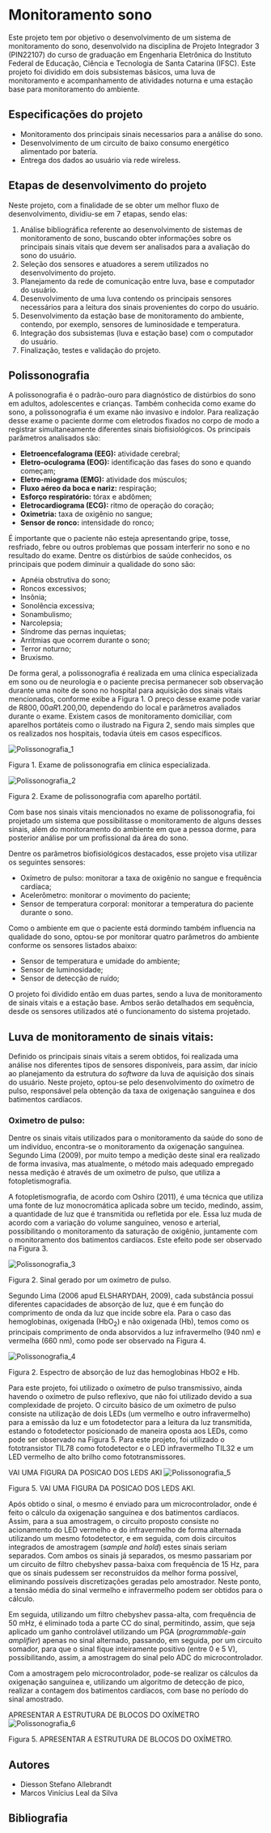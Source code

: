 # Monitoramento sono
Este projeto tem por objetivo o desenvolvimento de um sistema de monitoramento do sono, desenvolvido na disciplina de Projeto Integrador 3 (PIN22107) do curso de graduação em Engenharia Eletrônica do Instituto Federal de Educação, Ciência e Tecnologia de Santa Catarina (IFSC). Este projeto foi dividido em dois subsistemas básicos, uma luva de monitoramento e acompanhamento de atividades noturna e uma estação base para monitoramento do ambiente. 

## Especificações do projeto
* Monitoramento dos principais sinais necessarios para a análise do sono.
* Desenvolvimento de um circuito de baixo consumo energético alimentado por batería.
* Entrega dos dados ao usuário via rede wireless. 

## Etapas de desenvolvimento do projeto
Neste projeto, com a finalidade de se obter um melhor fluxo de desenvolvimento, dividiu-se em 7 etapas, sendo elas: 
1. Análise bibliográfica referente ao desenvolvimento de sistemas de monitoramento de sono, buscando obter informações sobre os principais sinais vitais que devem ser analisados para a avaliação do sono do usuário. 
1. Seleção dos sensores e atuadores a serem utilizados no desenvolvimento do projeto. 
1. Planejamento da rede de comunicação entre luva, base e computador do usuário. 
1. Desenvolvimento de uma luva contendo os principais sensores necessários para a leitura dos sinais provenientes do corpo do usuário. 
1. Desenvolvimento da estação base de monitoramento do ambiente, contendo, por exemplo, sensores de luminosidade e temperatura. 
1. Integração dos subsistemas (luva e estação base) com o computador do usuário. 
1. Finalização, testes e validação do projeto. 

## Polissonografia
A polissonografia é o padrão-ouro para diagnóstico de distúrbios do sono em adultos, adolescentes e crianças. Também conhecida como exame do sono, a polissonografia é um exame não invasivo e indolor. Para realização desse exame o paciente dorme com eletrodos fixados no corpo de modo a registrar simultaneamente diferentes sinais biofisiológicos. Os principais parâmetros analisados são:

* **Eletroencefalograma (EEG):** atividade cerebral;
* **Eletro-oculograma (EOG):** identificação das fases do sono e quando começam;
* **Eletro-miograma (EMG):** atividade dos músculos;
* **Fluxo aéreo da boca e nariz:** respiração;
* **Esforço respiratório:** tórax e abdômen;
* **Eletrocardiograma (ECG):** ritmo de operação do coração;
* **Oximetria:** taxa de oxigênio no sangue;
* **Sensor de ronco:** intensidade do ronco;

É importante que o paciente não esteja apresentando gripe, tosse, resfriado, febre ou outros problemas que possam interferir no sono e no resultado do exame. Dentre os distúrbios de saúde conhecidos, os principais que podem diminuir a qualidade do sono são:

* Apnéia obstrutiva do sono;
* Roncos excessivos;
* Insônia;
* Sonolência excessiva;
* Sonambulismo;
* Narcolepsia;
* Síndrome das pernas inquietas;
* Arritmias que ocorrem durante o sono;
* Terror noturno;
* Bruxismo.

De forma geral, a polissonografia é realizada em uma clínica especializada em sono ou de neurologia e o paciente precisa permanecer sob observação durante uma noite de sono no hospital para aquisição dos sinais vitais mencionados, conforme exibe a Figura 1. O preço desse exame pode variar de R$800,00 a R$1.200,00, dependendo do local e parâmetros avaliados durante o exame. Existem casos de monitoramento domiciliar, com aparelhos portáteis como o ilustrado na Figura 2, sendo mais simples que os realizados nos hospitais, todavia úteis em casos específicos.


![Polissonografia_1](./images/figura1.png "Exame de polissonografia em clínica especializada")

Figura 1. Exame de polissonografia em clínica especializada.

![Polissonografia_2](./images/figura2.png "Exame de polissonografia com aparelho portátil")

Figura 2. Exame de polissonografia com aparelho portátil.


Com base nos sinais vitais mencionados no exame de polissonografia, foi projetado um sistema que possibilitasse o monitoramento de alguns desses sinais, além do monitoramento do ambiente em que a pessoa dorme, para posterior análise por um profissional da área do sono. 

Dentre os parâmetros biofisiológicos destacados, esse projeto visa utilizar os seguintes sensores:

* Oxímetro de pulso: monitorar a taxa de oxigênio no sangue e frequência cardíaca;
* Acelerômetro: monitorar o movimento do paciente;
* Sensor de temperatura corporal: monitorar a temperatura do paciente durante o sono.

Como o ambiente em que o paciente está dormindo também influencia na qualidade do sono, optou-se por monitorar quatro parâmetros do ambiente conforme os sensores listados abaixo:

* Sensor de temperatura e umidade do ambiente;
* Sensor de luminosidade;
* Sensor de detecção de ruído;

O projeto foi dividido então em duas partes, sendo a luva de monitoramento de sinais vitais e a estação base. Ambos serão detalhados em sequência, desde os sensores utilizados até o funcionamento do sistema projetado.

## Luva de monitoramento de sinais vitais: 
Definido os principais sinais vitais a serem obtidos, foi realizada uma análise nos diferentes tipos de sensores disponíveis, para assim, dar início ao planejamento da estrutura do *software* da luva de aquisição dos sinais do usuário. Neste projeto, optou-se pelo desenvolvimento do oxímetro de pulso, responsável pela obtenção da taxa de oxigenação sanguínea e dos batimentos cardíacos. 

### Oximetro de pulso:
Dentre os sinais vitais utilizados para o monitoramento da saúde do sono de um indivíduo, encontra-se o monitoramento da oxigenação sanguínea. Segundo Lima (2009), por muito tempo a medição deste sinal era realizado de forma invasiva, mas atualmente, o método mais adequado empregado nessa medição é através de um oxímetro de pulso, que utiliza a fotopletismografia.

A fotopletismografia, de acordo com Oshiro (2011), é uma técnica que utiliza uma fonte de luz monocromática aplicada sobre um tecido, medindo, assim, a quantidade de luz que é transmitida ou refletida por ele. Essa luz muda de acordo com a variação do volume sanguíneo, venoso e arterial, possibilitando o monitoramento da saturação de oxigênio, juntamente com o monitoramento dos batimentos cardíacos. Este efeito pode ser observado na Figura 3.

![Polissonografia_3](./images/figura3.png "Sinal gerado por um oxímetro de pulso")

Figura 2. Sinal gerado por um oxímetro de pulso.

Segundo Lima (2006 apud ELSHARYDAH, 2009), cada substância possui diferentes capacidades de absorção de luz, que é em função do comprimento de onda da luz que incide sobre ela. Para o caso das hemoglobinas, oxigenada (HbO<sub>2</sub>) e não oxigenada (Hb), temos como os principais comprimento de onda absorvidos a luz infravermelho (940 nm) e vermelha (660 nm), como pode ser observado na Figura 4.

![Polissonografia_4](./images/figura4.png "Espectro de absorção de luz das hemoglobinas HbO2 e Hb")

Figura 2. Espectro de absorção de luz das hemoglobinas HbO2 e Hb.

Para este projeto, foi utilizado o oxímetro de pulso transmissivo, ainda havendo o oxímetro de pulso reflexivo, que não foi utilizado devido a sua complexidade de projeto. O circuito básico de um oxímetro de pulso consiste na utilização de dois LEDs (um vermelho e outro infravermelho) para a emissão da luz e um fotodetector para a leitura da luz transmitida, estando o fotodetector posicionado de maneira oposta aos LEDs, como pode ser observado na Figura 5. Para este projeto, foi utilizado o fototransistor TIL78 como fotodetector e o LED infravermelho TIL32 e um LED vermelho de alto brilho como fototransmissores.

VAI UMA FIGURA DA POSICAO DOS LEDS AKI
![Polissonografia_5](./images/figura4.png "Espectro de absorção de luz das hemoglobinas HbO2 e Hb")

Figura 5. VAI UMA FIGURA DA POSICAO DOS LEDS AKI.

Após obtido o sinal, o mesmo é enviado para um microcontrolador, onde é feito o cálculo da oxigenação sanguínea e dos batimentos cardíacos. Assim, para a sua amostragem, o circuito proposto consiste no acionamento do LED vermelho e do infravermelho de forma alternada utilizando um mesmo fotodetector, e em seguida, com dois circuitos integrados de amostragem (*sample and hold*) estes sinais seriam separados. Com ambos os sinais já separados, os mesmo passariam por um circuito de filtro chebyshev passa-baixa com frequência de 15 Hz, para que os sinais pudessem ser reconstruídos da melhor forma possível, eliminando possíveis discretizações geradas pelo amostrador. Neste ponto, a tensão média do sinal vermelho e infravermelho podem ser obtidos para o cálculo. 

Em seguida, utilizando um filtro chebyshev passa-alta, com frequência de 50 mHz, é eliminado toda a parte CC do sinal, permitindo, assim, que seja aplicado um ganho controlável utilizando um PGA (*programmable-gain amplifier*) apenas no sinal alternado, passando, em seguida, por um circuito somador, para que o sinal fique inteiramente positivo (entre 0 e 5 V), possibilitando, assim, a amostragem do sinal pelo ADC do microcontrolador. 

Com a amostragem pelo microcontrolador, pode-se realizar os cálculos da oxigenação sanguínea e, utilizando um algoritmo de detecção de pico, realizar a contagem dos batimentos cardíacos, com base no período do sinal amostrado. 

APRESENTAR A ESTRUTURA DE BLOCOS DO OXÍMETRO
![Polissonografia_6](./images/figura4.png "Espectro de absorção de luz das hemoglobinas HbO2 e Hb")

Figura 5. APRESENTAR A ESTRUTURA DE BLOCOS DO OXÍMETRO.


## Autores
* Diesson Stefano Allebrandt
* Marcos Vinícius Leal da Silva

## Bibliografia
